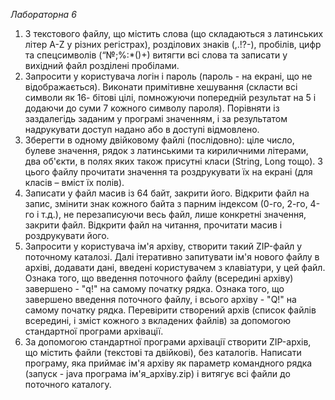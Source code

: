 _Лабораторна 6_
1. З текстового файлу, що містить слова (що складаються з латинських літер A-Z у
різних регістрах), розділових знаків (,.!?-), пробілів, цифр та спецсимволів
(“№;%:*()+) витягти всі слова та записати у вихідний файл розділені пробілами.
2. Запросити у користувача логін і пароль (пароль - на екрані, що не
відображається). Виконати примітивне хешування (скласти всі символи як 16-
бітові цілі, помножуючи попередній результат на 5 і додаючи до суми 7 кожного
символу пароля). Порівняти із заздалегідь заданим у програмі значенням, і за
результатом надрукувати доступ надано або в доступі відмовлено.
3. Зберегти в одному двійковому файлі (послідовно): ціле число, булеве значення,
рядок з латинськими та кириличними літерами, два об&#39;єкти, в полях яких також
присутні класи (String, Long тощо). З цього файлу прочитати значення та
роздрукувати їх на екрані (для класів – вміст їх полів).
4. Записати у файл масив із 64 байт, закрити його. Відкрити файл на запис,
змінити знак кожного байта з парним індексом (0-го, 2-го, 4-го і т.д.), не
перезаписуючи весь файл, лише конкретні значення, закрити файл. Відкрити файл
на читання, прочитати масив і роздрукувати його.
5. Запросити у користувача ім&#39;я архіву, створити такий ZIP-файл у поточному
каталозі. Далі ітеративно запитувати ім&#39;я нового файлу в архіві, додавати дані,
введені користувачем з клавіатури, у цей файл. Ознака того, що введення
поточного файлу (всередині архіву) завершено - &quot;q!&quot; на самому початку рядка.
Ознака того, що завершено введення поточного файлу, і всього архіву - &quot;Q!&quot; на
самому початку рядка. Перевірити створений архів (список файлів всередині, і
зміст кожного з вкладених файлів) за допомогою стандартної програми архівації.
6. За допомогою стандартної програми архівації створити ZIP-архів, що містить
файли (текстові та двійкові), без каталогів. Написати програму, яка приймає ім&#39;я
архіву як параметр командного рядка (запуск - java програма ім&#39;я_архіву.zip) і
витягує всі файли до поточного каталогу.
